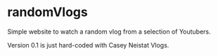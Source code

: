 # randomVlogs
Simple website to watch a random vlog from a selection of Youtubers.

Version 0.1 is just hard-coded with Casey Neistat Vlogs.
